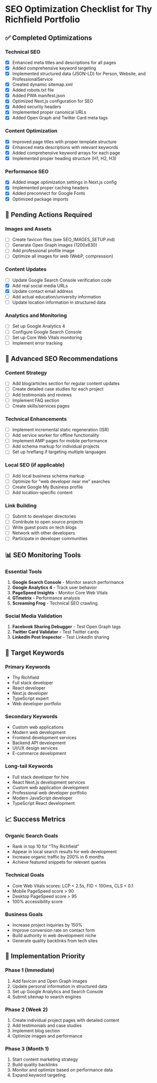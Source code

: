 # SEO Optimization Checklist for Thy Richfield Portfolio

## ✅ Completed Optimizations

### Technical SEO
- [x] Enhanced meta titles and descriptions for all pages
- [x] Added comprehensive keyword targeting
- [x] Implemented structured data (JSON-LD) for Person, Website, and ProfessionalService
- [x] Created dynamic sitemap.xml
- [x] Added robots.txt file
- [x] Added PWA manifest.json
- [x] Optimized Next.js configuration for SEO
- [x] Added security headers
- [x] Implemented proper canonical URLs
- [x] Added Open Graph and Twitter Card meta tags

### Content Optimization
- [x] Improved page titles with proper template structure
- [x] Enhanced meta descriptions with relevant keywords
- [x] Added comprehensive keyword arrays for each page
- [x] Implemented proper heading structure (H1, H2, H3)

### Performance SEO
- [x] Added image optimization settings in Next.js config
- [x] Implemented proper caching headers
- [x] Added preconnect for Google Fonts
- [x] Optimized package imports

## 🔄 Pending Actions Required

### Images and Assets
- [ ] Create favicon files (see SEO_IMAGES_SETUP.md)
- [ ] Generate Open Graph images (1200x630)
- [ ] Add professional profile image
- [ ] Optimize all images for web (WebP, compression)

### Content Updates
- [ ] Update Google Search Console verification code
- [x] Add real social media URLs
- [x] Update contact email address
- [ ] Add actual education/university information
- [ ] Update location information in structured data

### Analytics and Monitoring
- [ ] Set up Google Analytics 4
- [ ] Configure Google Search Console
- [ ] Set up Core Web Vitals monitoring
- [ ] Implement error tracking

## 🚀 Advanced SEO Recommendations

### Content Strategy
- [ ] Add blog/articles section for regular content updates
- [ ] Create detailed case studies for each project
- [ ] Add testimonials and reviews
- [ ] Implement FAQ section
- [ ] Create skills/services pages

### Technical Enhancements
- [ ] Implement incremental static regeneration (ISR)
- [ ] Add service worker for offline functionality
- [ ] Implement AMP pages for mobile performance
- [ ] Add schema markup for individual projects
- [ ] Set up hreflang if targeting multiple languages

### Local SEO (if applicable)
- [ ] Add local business schema markup
- [ ] Optimize for "web developer near me" searches
- [ ] Create Google My Business profile
- [ ] Add location-specific content

### Link Building
- [ ] Submit to developer directories
- [ ] Contribute to open source projects
- [ ] Write guest posts on tech blogs
- [ ] Network with other developers
- [ ] Participate in developer communities

## 📊 SEO Monitoring Tools

### Essential Tools
1. **Google Search Console** - Monitor search performance
2. **Google Analytics 4** - Track user behavior
3. **PageSpeed Insights** - Monitor Core Web Vitals
4. **GTmetrix** - Performance analysis
5. **Screaming Frog** - Technical SEO crawling

### Social Media Validation
1. **Facebook Sharing Debugger** - Test Open Graph tags
2. **Twitter Card Validator** - Test Twitter cards
3. **LinkedIn Post Inspector** - Test LinkedIn sharing

## 🎯 Target Keywords

### Primary Keywords
- Thy Richfield
- Full stack developer
- React developer
- Next.js developer
- TypeScript expert
- Web developer portfolio

### Secondary Keywords
- Custom web applications
- Modern web development
- Frontend development services
- Backend API development
- UI/UX design services
- E-commerce development

### Long-tail Keywords
- Full stack developer for hire
- React Next.js development services
- Custom web application development
- Professional web developer portfolio
- Modern JavaScript developer
- TypeScript React development

## 📈 Success Metrics

### Organic Search Goals
- Rank in top 10 for "Thy Richfield"
- Appear in local search results for web development
- Increase organic traffic by 200% in 6 months
- Achieve featured snippets for relevant queries

### Technical Goals
- Core Web Vitals scores: LCP < 2.5s, FID < 100ms, CLS < 0.1
- Mobile PageSpeed score > 90
- Desktop PageSpeed score > 95
- 100% accessibility score

### Business Goals
- Increase project inquiries by 150%
- Improve conversion rate on contact form
- Build authority in web development niche
- Generate quality backlinks from tech sites

## 🔧 Implementation Priority

### Phase 1 (Immediate)
1. Add favicon and Open Graph images
2. Update personal information in structured data
3. Set up Google Analytics and Search Console
4. Submit sitemap to search engines

### Phase 2 (Week 2)
1. Create individual project pages with detailed content
2. Add testimonials and case studies
3. Implement blog section
4. Optimize images and performance

### Phase 3 (Month 1)
1. Start content marketing strategy
2. Build quality backlinks
3. Monitor and optimize based on performance data
4. Expand keyword targeting
